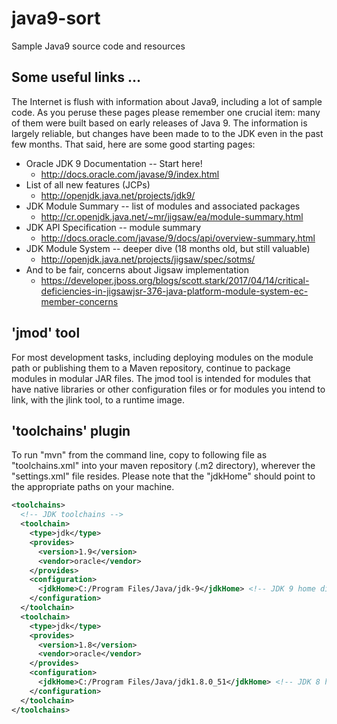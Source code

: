 # java9-sort
Sample Java9 source code and resources

Some useful links ...
---------------------
The Internet is flush with information about Java9, including a lot of sample code.  As you peruse
these pages please remember one crucial item: many of them were built based on early releases of
Java 9.  The information is largely reliable, but changes have been made to to the JDK even in the
past few months.  That said, here are some good starting pages: 

  - Oracle JDK 9 Documentation -- Start here!
    * http://docs.oracle.com/javase/9/index.html
  - List of all new features (JCPs)
    * http://openjdk.java.net/projects/jdk9/
  - JDK Module Summary -- list of modules and associated packages
    * http://cr.openjdk.java.net/~mr/jigsaw/ea/module-summary.html
  - JDK API Specification -- module summary
    * http://docs.oracle.com/javase/9/docs/api/overview-summary.html
  - JDK Module System -- deeper dive (18 months old, but still valuable)
    * http://openjdk.java.net/projects/jigsaw/spec/sotms/
  - And to be fair, concerns about Jigsaw implementation
    * https://developer.jboss.org/blogs/scott.stark/2017/04/14/critical-deficiencies-in-jigsawjsr-376-java-platform-module-system-ec-member-concerns


'jmod' tool
-----------
For most development tasks, including deploying modules on the module path or publishing them to
a Maven repository, continue to package modules in modular JAR files. The jmod tool is intended
for modules that have native libraries or other configuration files or for modules you intend to
link, with the jlink tool, to a runtime image.


'toolchains' plugin
-------------------
To run "mvn" from the command line, copy to following file as "toolchains.xml" into
your maven repository (.m2 directory), wherever the "settings.xml" file resides.
Please note that the "jdkHome" should point to the appropriate paths on your machine.

```xml
<toolchains>
  <!-- JDK toolchains -->
  <toolchain>
    <type>jdk</type>
    <provides>
      <version>1.9</version>
      <vendor>oracle</vendor>
    </provides>
    <configuration>
      <jdkHome>C:/Program Files/Java/jdk-9</jdkHome> <!-- JDK 9 home directory-->
    </configuration>
  </toolchain>
  <toolchain>
    <type>jdk</type>
    <provides>
      <version>1.8</version>
      <vendor>oracle</vendor>
    </provides>
    <configuration>
      <jdkHome>C:/Program Files/Java/jdk1.8.0_51</jdkHome> <!-- JDK 8 home directory-->
    </configuration>
  </toolchain>
</toolchains>
```
